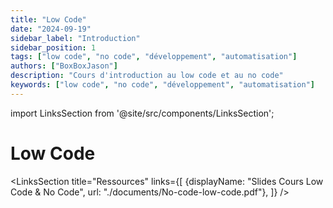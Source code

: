 ```yaml
---
title: "Low Code"
date: "2024-09-19"
sidebar_label: "Introduction"
sidebar_position: 1
tags: ["low code", "no code", "développement", "automatisation"]
authors: ["BoxBoxJason"]
description: "Cours d'introduction au low code et au no code"
keywords: ["low code", "no code", "développement", "automatisation"]
---
```


import LinksSection from '@site/src/components/LinksSection';

# Low Code

<LinksSection
    title="Ressources"
    links={[
      {displayName: "Slides Cours Low Code & No Code", url: "./documents/No-code-low-code.pdf"},
      ]}
/>
